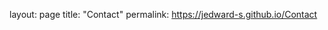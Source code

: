 layout: page
title: "Contact"
permalink: https://jedward-s.github.io/Contact

<head>



  <title>jedwar98@utk.edu</title>



</head>
